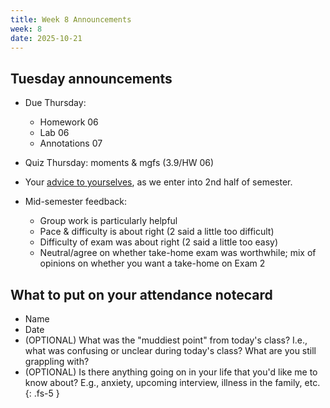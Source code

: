 ```yaml
---
title: Week 8 Announcements
week: 8
date: 2025-10-21
---
```


## Tuesday announcements

+ Due Thursday:
  + Homework 06
  + Lab 06
  + Annotations 07
  
+ Quiz Thursday: moments & mgfs (3.9/HW 06)

+ Your [advice to yourselves]((https://kgfitzgerald.github.io/stat-5700/assets/resources/your_advice.html)), as we enter into 2nd half of semester.

+ Mid-semester feedback:
    + Group work is particularly helpful
    + Pace & difficulty is about right (2 said a little too difficult)
    + Difficulty of exam was about right (2 said a little too easy)
    + Neutral/agree on whether take-home exam was worthwhile; mix of opinions on whether you want a take-home on Exam 2 
  
## What to put on your attendance notecard

-   Name
-   Date
-   (OPTIONAL) What was the "muddiest point" from today's class? I.e., what was confusing or unclear during today's class? What are you still grappling with?
-   (OPTIONAL) Is there anything going on in your life that you'd like me to know about? E.g., anxiety, upcoming interview, illness in the family, etc. {: .fs-5 }
